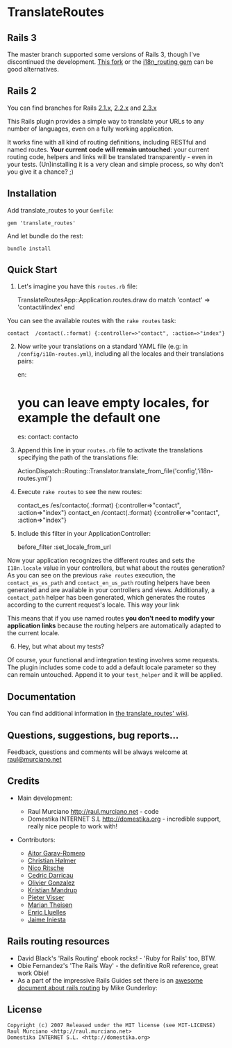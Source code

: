 TranslateRoutes
===============

Rails 3
-------

The master branch supported some versions of Rails 3, though I've discontinued the development.
[This fork](https://github.com/francesc/translate_routes) or the [i18n_routing gem](https://github.com/kwi/i18n_routing) can be
good alternatives.

Rails 2
-------

You can find branches for Rails [2.1.x](http://github.com/raul/translate_routes/tree/rails2.1), [2.2.x](http://github.com/raul/translate_routes/tree/rails2.2) and [2.3.x](http://github.com/raul/translate_routes/tree/rails2.3)

This Rails plugin provides a simple way to translate your URLs to any number of languages, even on a fully working application.

It works fine with all kind of routing definitions, including RESTful and named routes.
**Your current code will remain untouched**: your current routing code, helpers and links will be translated transparently - even in your tests.
(Un)installing it is a very clean and simple process, so why don't you give it a chance? ;)

Installation
------------
Add translate_routes to your `Gemfile`:

    gem 'translate_routes'

And let bundle do the rest:

    bundle install

Quick Start
-----------

1) Let's imagine you have this `routes.rb` file:

    TranslateRoutesApp::Application.routes.draw do
      match 'contact' => 'contact#index'
    end

You can see the available routes with the `rake routes` task:


    contact  /contact(.:format) {:controller=>"contact", :action=>"index"}

2) Now write your translations on a standard YAML file (e.g: in `/config/i18n-routes.yml`), including all the locales and their translations pairs:

    en:
      # you can leave empty locales, for example the default one
    es:
      contact: contacto

3) Append this line in your `routes.rb` file to activate the translations specifying the path of the translations file:

    ActionDispatch::Routing::Translator.translate_from_file('config','i18n-routes.yml')

4) Execute `rake routes` to see the new routes:

    contact_es  /es/contacto(.:format) {:controller=>"contact", :action=>"index"}
    contact_en  /contact(.:format)     {:controller=>"contact", :action=>"index"}

5) Include this filter in your ApplicationController:

    before_filter :set_locale_from_url

Now your application recognizes the different routes and sets the `I18n.locale` value in your controllers,
but what about the routes generation? As you can see on the previous `rake routes` execution, the
`contact_es_es_path` and `contact_en_us_path` routing helpers have been generated and are
available in your controllers and views. Additionally, a `contact_path` helper has been generated, which
generates the routes according to the current request's locale. This way your link

This means that if you use named routes **you don't need to modify your application links** because the routing helpers are automatically adapted to the current locale.

6) Hey, but what about my tests?

Of course, your functional and integration testing involves some requests.
The plugin includes some code to add a default locale parameter so they can remain untouched.
Append it to your `test_helper` and it will be applied.

Documentation
-------------
You can find additional information in [the translate_routes' wiki](http://wiki.github.com/raul/translate_routes).

Questions, suggestions, bug reports...
--------------------------------------
Feedback, questions and comments will be always welcome at raul@murciano.net

Credits
-------
* Main development:
  * Raul Murciano <http://raul.murciano.net> - code
  * Domestika INTERNET S.L <http://domestika.org> - incredible support, really nice people to work with!

* Contributors:
  * [Aitor Garay-Romero](http://github.com/aitorgr)
  * [Christian Hølmer](http://github.com/hoelmer)
  * [Nico Ritsche](https://github.com/ncri)
  * [Cedric Darricau](http://github.com/devsigner)
  * [Olivier Gonzalez](http://github.com/gonzoyumo)
  * [Kristian Mandrup](http://github.com/kristianmandrup)
  * [Pieter Visser](http://github.com/pietervisser)
  * [Marian Theisen](http://github.com/cice)
  * [Enric Lluelles](http://github.com/enriclluelles)
  * [Jaime Iniesta](http://github.com/jaimeiniesta)

Rails routing resources
-----------------------
* David Black's 'Rails Routing' ebook rocks! - 'Ruby for Rails' too, BTW.
* Obie Fernandez's 'The Rails Way' - the definitive RoR reference, great work Obie!
* As a part of the impressive Rails Guides set there is an [awesome document about rails routing](http://guides.rails.info/routing_outside_in.html) by Mike Gunderloy:


License
-------
    Copyright (c) 2007 Released under the MIT license (see MIT-LICENSE)
    Raul Murciano <http://raul.murciano.net>
    Domestika INTERNET S.L. <http://domestika.org>